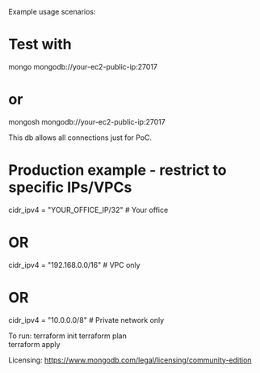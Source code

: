 Example usage scenarios: 

# Test with
mongo mongodb://your-ec2-public-ip:27017
# or
mongosh mongodb://your-ec2-public-ip:27017



This db allows all connections just for PoC.

# Production example - restrict to specific IPs/VPCs
cidr_ipv4 = "YOUR_OFFICE_IP/32"        # Your office
# OR
cidr_ipv4 = "192.168.0.0/16"          # VPC only  
# OR 
cidr_ipv4 = "10.0.0.0/8"              # Private network only

To run:
terraform init
terraform plan    
terraform apply


Licensing: https://www.mongodb.com/legal/licensing/community-edition



